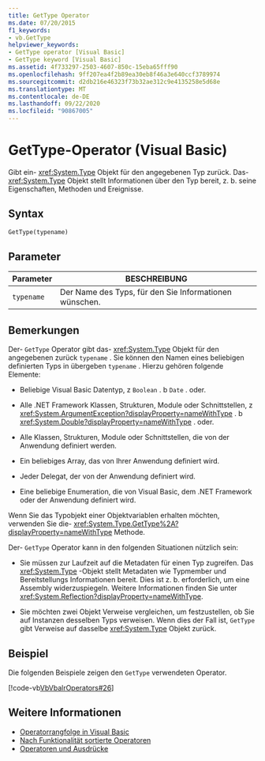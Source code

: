 ```yaml
---
title: GetType Operator
ms.date: 07/20/2015
f1_keywords:
- vb.GetType
helpviewer_keywords:
- GetType operator [Visual Basic]
- GetType keyword [Visual Basic]
ms.assetid: 4f733297-2503-4607-850c-15eba65fff90
ms.openlocfilehash: 9ff207ea4f2b89ea30eb8f46a3e640ccf3789974
ms.sourcegitcommit: d2db216e46323f73b32ae312c9e4135258e5d68e
ms.translationtype: MT
ms.contentlocale: de-DE
ms.lasthandoff: 09/22/2020
ms.locfileid: "90867005"
---
```

# <a name="gettype-operator-visual-basic"></a>GetType-Operator (Visual Basic)

Gibt ein- <xref:System.Type> Objekt für den angegebenen Typ zurück. Das- <xref:System.Type> Objekt stellt Informationen über den Typ bereit, z. b. seine Eigenschaften, Methoden und Ereignisse.  
  
## <a name="syntax"></a>Syntax  
  
```vb  
GetType(typename)  
```  
  
## <a name="parameters"></a>Parameter  
  
|Parameter|BESCHREIBUNG|  
|---|---|  
|`typename`|Der Name des Typs, für den Sie Informationen wünschen.|  
  
## <a name="remarks"></a>Bemerkungen  

 Der- `GetType` Operator gibt das- <xref:System.Type> Objekt für den angegebenen zurück `typename` . Sie können den Namen eines beliebigen definierten Typs in übergeben `typename` . Hierzu gehören folgende Elemente:  
  
- Beliebige Visual Basic Datentyp, z `Boolean` . b `Date` . oder.  
  
- Alle .NET Framework Klassen, Strukturen, Module oder Schnittstellen, z <xref:System.ArgumentException?displayProperty=nameWithType> . b <xref:System.Double?displayProperty=nameWithType> . oder.  
  
- Alle Klassen, Strukturen, Module oder Schnittstellen, die von der Anwendung definiert werden.  
  
- Ein beliebiges Array, das von Ihrer Anwendung definiert wird.  
  
- Jeder Delegat, der von der Anwendung definiert wird.  
  
- Eine beliebige Enumeration, die von Visual Basic, dem .NET Framework oder der Anwendung definiert wird.  
  
 Wenn Sie das Typobjekt einer Objektvariablen erhalten möchten, verwenden Sie die- <xref:System.Type.GetType%2A?displayProperty=nameWithType> Methode.  
  
 Der- `GetType` Operator kann in den folgenden Situationen nützlich sein:  
  
- Sie müssen zur Laufzeit auf die Metadaten für einen Typ zugreifen. Das <xref:System.Type> -Objekt stellt Metadaten wie Typmember und Bereitstellungs Informationen bereit. Dies ist z. b. erforderlich, um eine Assembly widerzuspiegeln. Weitere Informationen finden Sie unter <xref:System.Reflection?displayProperty=nameWithType>.  
  
- Sie möchten zwei Objekt Verweise vergleichen, um festzustellen, ob Sie auf Instanzen desselben Typs verweisen. Wenn dies der Fall ist, `GetType` gibt Verweise auf dasselbe <xref:System.Type> Objekt zurück.  
  
## <a name="example"></a>Beispiel  

 Die folgenden Beispiele zeigen den `GetType` verwendeten Operator.  
  
 [!code-vb[VbVbalrOperators#26](~/samples/snippets/visualbasic/VS_Snippets_VBCSharp/VbVbalrOperators/VB/Class1.vb#26)]  
  
## <a name="see-also"></a>Weitere Informationen

- [Operatorrangfolge in Visual Basic](operator-precedence.md)
- [Nach Funktionalität sortierte Operatoren](operators-listed-by-functionality.md)
- [Operatoren und Ausdrücke](../../programming-guide/language-features/operators-and-expressions/index.md)
